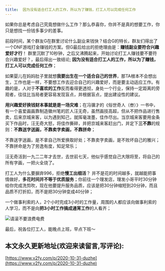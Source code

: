 ```yaml
---
title:  因为没有适合打工人的工作，所以为了赚钱，打工人可以完成任何工作
---
```




如果你总是考虑自己究竟想做什么工作？那么恭喜你，你并不是真的想要工作，你只是想找一份钱多事少的差事。


前段时间，某个群友G在群里讨论什么副业来钱快？结合G的特长，群友们得出了一个DNF游戏打金赚钱的方案。但G最后给出的拒绝理由是：**赚钱副业要符合兴趣爱好才行**！ 群里沉默了10秒钟，之后又沸腾起来，开始讨论打工人赚钱要不要符合兴趣爱好？，最后得出一致结论; **因为没有适合打工人的工作，所以为了赚钱，打工人可以完成任何工作**；


如果婴儿在妈妈肚子里就想**我要出生在一个适合自己的世界**，那TA根本不会想出生，工作也是一样，不要想工作去迎合自己的兴趣爱好，而是要主动适应工作。有趣的是，人对于**不喜欢的工作**反而看得更透彻，身处一个行业，保持一定距离的旁观者，往往比当局者更容易发现盲点，并根据盲点，提出建设性的建议。


**用兴趣爱好换钱财本事就是是一场灾难**；在冯骥才的《俗世奇人（叁）》一书中，有一个喜爱画画靠制造徽州笔的匠人汪无奇，虽然画技高超，但从不把作品进行售卖，后来京城来客，以为遇到知己，就挥毫泼墨，佳作尽出。当京城来客要用金条买下作品时，汪无奇大怒，将佳作撕碎，并把京城来客赶出门，并定下**三不靠**的规则：**不靠送字送画，不靠卖字卖画，不靠拼命**；

不靠送字送画，是不拿自己所爱换取好处；不靠卖字卖画，是不败坏自己的雅兴；不靠拼命是为了劳逸有度，知足常乐；

汪无奇活到一九二二年才去世，去世前七天，他似乎感觉自己大限将至，将自己的所有字画，一把火全烧了。


打工人为什么要摒弃996，拒绝**慢工出细活**？ 并不是花的时间越多，就越能把事情做好，**多花时间并不等于优质服务**；你前往一个理发店，理发小哥平时30分钟给你完成洗剪吹，现在他要提升服务品质，应该是把30分钟缩短到20分钟，而且品质不打折扣，而不是把30分钟变成40分钟；

一个做事利索的人，2个小时完成3小时的工作量，周围的人都应该向做事利索的人学习，而不是向**把3小时工作搞成通宵工作**的人看齐；

![请滚不要浪费电费](https://www.v2fy.com/asset/0i/jikemiji/jikemiji-md/2020-10-31-duzhe.assets/请滚不要浪费电费.png)



最后，祝各位打工人，能晚点上班，早点下班～


## 本文永久更新地址(欢迎来读留言,写评论):

[https://www.v2fy.com/p/2020-10-31-duzhe](https://www.v2fy.com/p/2020-10-31-duzhe)

